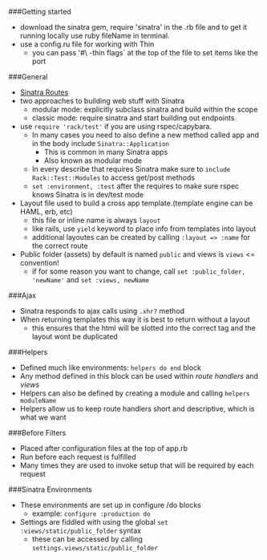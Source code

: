 ###Getting started 

* download the sinatra gem, require 'sinatra' in the .rb file and to get it running locally use ruby fileName in terminal.
* use a config.ru file for working with Thin
  * you can pass '#\ -thin flags` at the top of the file to set items like the port

###General

* [Sinatra Routes][1]
* two approaches to building web stuff with Sinatra
  * modular mode: explicitly subclass sinatra and build within the scope
  * classic mode: require sinatra and start building out endpoints 
* use `require 'rack/test'` if you are using rspec/capybara.
  * In many cases you need to also define a new method called app and in the body include `Sinatra::Application`
    * This is common in many Sinatra apps
    * Also known as modular mode
  * In every describe that requires Sinatra make sure to `include Rack::Test::Modules` to access get/post methods
  * `set :environment, :test` after the requires to make sure rspec knows Sinatra is in dev/test mode
* Layout file used to build a cross app template.(template engine can be HAML, erb, etc)
	* this file or inline name is always `layout`
	* like rails, use `yield` keyword to place info from templates into layout
	* additional layoutes can be created by calling `:layout => :name` for the correct route
* Public folder (assets) by default is named `public` and views is `views` <= convention!
	* if for some reason you want to change, call `set :public_folder, 'newName'` and `set :views, newName`

###Ajax

* Sinatra responds to ajax calls using `.xhr?` method
* When returning templates this way it is best to return without a layout
	* this ensures that the html will be slotted into the correct tag and the layout wont be duplicated

###Helpers

* Defined much like environments: `helpers do end` block
* Any method defined in this block can be used within _route handlers_ and _views_
* Helpers can also be defined by creating a module and calling `helpers moduleName`
* Helpers allow us to keep route handlers short and descriptive, which is what we want

###Before Filters

* Placed after configuration files at the top of app.rb
* Run before each request is fulfilled
* Many times they are used to invoke setup that will be required by each request

###Sinatra Environments

* These environments are set up in configure /do blocks
	* example: `configure :production do`
* Settings are fiddled with using the global `set :views/static/public_folder` syntax
	* these can be accessed by calling `settings.views/static/public_folder`

[1]: /SinatraRoutes
